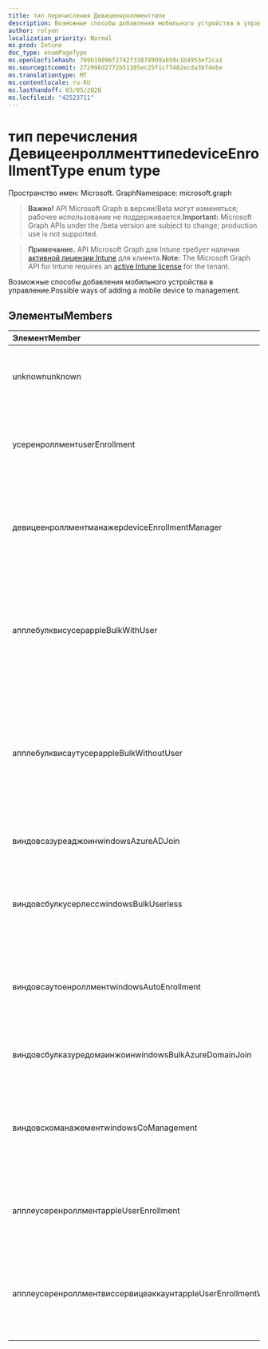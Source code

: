 ```yaml
---
title: тип перечисления Девицеенроллменттипе
description: Возможные способы добавления мобильного устройства в управление.
author: rolyon
localization_priority: Normal
ms.prod: Intune
doc_type: enumPageType
ms.openlocfilehash: 709b19896f2742f33878999ab59c1b4953ef2ca1
ms.sourcegitcommit: 272996d2772b51105ec25f1cf7482ecda3b74ebe
ms.translationtype: MT
ms.contentlocale: ru-RU
ms.lasthandoff: 03/05/2020
ms.locfileid: "42523711"
---
```

# <a name="deviceenrollmenttype-enum-type"></a><span data-ttu-id="699ff-103">тип перечисления Девицеенроллменттипе</span><span class="sxs-lookup"><span data-stu-id="699ff-103">deviceEnrollmentType enum type</span></span>

<span data-ttu-id="699ff-104">Пространство имен: Microsoft. Graph</span><span class="sxs-lookup"><span data-stu-id="699ff-104">Namespace: microsoft.graph</span></span>

> <span data-ttu-id="699ff-105">**Важно!** API Microsoft Graph в версии/Beta могут изменяться; рабочее использование не поддерживается.</span><span class="sxs-lookup"><span data-stu-id="699ff-105">**Important:** Microsoft Graph APIs under the /beta version are subject to change; production use is not supported.</span></span>

> <span data-ttu-id="699ff-106">**Примечание.** API Microsoft Graph для Intune требует наличия [активной лицензии Intune](https://go.microsoft.com/fwlink/?linkid=839381) для клиента.</span><span class="sxs-lookup"><span data-stu-id="699ff-106">**Note:** The Microsoft Graph API for Intune requires an [active Intune license](https://go.microsoft.com/fwlink/?linkid=839381) for the tenant.</span></span>

<span data-ttu-id="699ff-107">Возможные способы добавления мобильного устройства в управление.</span><span class="sxs-lookup"><span data-stu-id="699ff-107">Possible ways of adding a mobile device to management.</span></span>

## <a name="members"></a><span data-ttu-id="699ff-108">Элементы</span><span class="sxs-lookup"><span data-stu-id="699ff-108">Members</span></span>
|<span data-ttu-id="699ff-109">Элемент</span><span class="sxs-lookup"><span data-stu-id="699ff-109">Member</span></span>|<span data-ttu-id="699ff-110">Значение</span><span class="sxs-lookup"><span data-stu-id="699ff-110">Value</span></span>|<span data-ttu-id="699ff-111">Описание</span><span class="sxs-lookup"><span data-stu-id="699ff-111">Description</span></span>|
|:---|:---|:---|
|<span data-ttu-id="699ff-112">unknown</span><span class="sxs-lookup"><span data-stu-id="699ff-112">unknown</span></span>|<span data-ttu-id="699ff-113">нуль</span><span class="sxs-lookup"><span data-stu-id="699ff-113">0</span></span>|<span data-ttu-id="699ff-114">Значение по умолчанию: тип регистрации не был собран.</span><span class="sxs-lookup"><span data-stu-id="699ff-114">Default value, enrollment type was not collected.</span></span>|
|<span data-ttu-id="699ff-115">усеренроллмент</span><span class="sxs-lookup"><span data-stu-id="699ff-115">userEnrollment</span></span>|<span data-ttu-id="699ff-116">1 </span><span class="sxs-lookup"><span data-stu-id="699ff-116">1</span></span>|<span data-ttu-id="699ff-117">Управляемая пользователями регистрация через канал BYOD.</span><span class="sxs-lookup"><span data-stu-id="699ff-117">User driven enrollment through BYOD channel.</span></span>|
|<span data-ttu-id="699ff-118">девицеенроллментманажер</span><span class="sxs-lookup"><span data-stu-id="699ff-118">deviceEnrollmentManager</span></span>|<span data-ttu-id="699ff-119">2 </span><span class="sxs-lookup"><span data-stu-id="699ff-119">2</span></span>|<span data-ttu-id="699ff-120">Регистрация пользователей с помощью учетной записи менеджера регистрации устройств.</span><span class="sxs-lookup"><span data-stu-id="699ff-120">User enrollment with a device enrollment manager account.</span></span>|
|<span data-ttu-id="699ff-121">апплебулквисусер</span><span class="sxs-lookup"><span data-stu-id="699ff-121">appleBulkWithUser</span></span>|<span data-ttu-id="699ff-122">3 </span><span class="sxs-lookup"><span data-stu-id="699ff-122">3</span></span>|<span data-ttu-id="699ff-123">Массовая регистрация Apple с задачей пользователя.</span><span class="sxs-lookup"><span data-stu-id="699ff-123">Apple bulk enrollment with user challenge.</span></span> <span data-ttu-id="699ff-124">(Предотвращение выполнения данных, Apple Configurator)</span><span class="sxs-lookup"><span data-stu-id="699ff-124">(DEP, Apple Configurator)</span></span>|
|<span data-ttu-id="699ff-125">апплебулквисаутусер</span><span class="sxs-lookup"><span data-stu-id="699ff-125">appleBulkWithoutUser</span></span>|<span data-ttu-id="699ff-126">4 </span><span class="sxs-lookup"><span data-stu-id="699ff-126">4</span></span>|<span data-ttu-id="699ff-127">Массовая регистрация Apple без задачи пользователя.</span><span class="sxs-lookup"><span data-stu-id="699ff-127">Apple bulk enrollment without user challenge.</span></span> <span data-ttu-id="699ff-128">(Предотвращение выполнения данных, Apple Configurator, Mobile config)</span><span class="sxs-lookup"><span data-stu-id="699ff-128">(DEP, Apple Configurator, Mobile Config)</span></span>|
|<span data-ttu-id="699ff-129">виндовсазуреаджоин</span><span class="sxs-lookup"><span data-stu-id="699ff-129">windowsAzureADJoin</span></span>|<span data-ttu-id="699ff-130">5 </span><span class="sxs-lookup"><span data-stu-id="699ff-130">5</span></span>|<span data-ttu-id="699ff-131">Присоединение к Windows 10 Azure AD.</span><span class="sxs-lookup"><span data-stu-id="699ff-131">Windows 10 Azure AD Join.</span></span>|
|<span data-ttu-id="699ff-132">виндовсбулкусерлесс</span><span class="sxs-lookup"><span data-stu-id="699ff-132">windowsBulkUserless</span></span>|<span data-ttu-id="699ff-133">6 </span><span class="sxs-lookup"><span data-stu-id="699ff-133">6</span></span>|<span data-ttu-id="699ff-134">Массовая регистрация Windows 10 с помощью ICD с помощью сертификата.</span><span class="sxs-lookup"><span data-stu-id="699ff-134">Windows 10 Bulk enrollment through ICD with certificate.</span></span>|
|<span data-ttu-id="699ff-135">виндовсаутоенроллмент</span><span class="sxs-lookup"><span data-stu-id="699ff-135">windowsAutoEnrollment</span></span>|<span data-ttu-id="699ff-136">7 </span><span class="sxs-lookup"><span data-stu-id="699ff-136">7</span></span>|<span data-ttu-id="699ff-137">Автоматическая регистрация в Windows 10.</span><span class="sxs-lookup"><span data-stu-id="699ff-137">Windows 10 automatic enrollment.</span></span> <span data-ttu-id="699ff-138">(Добавление рабочей учетной записи)</span><span class="sxs-lookup"><span data-stu-id="699ff-138">(Add work account)</span></span>|
|<span data-ttu-id="699ff-139">виндовсбулказуредомаинжоин</span><span class="sxs-lookup"><span data-stu-id="699ff-139">windowsBulkAzureDomainJoin</span></span>|<span data-ttu-id="699ff-140">8 </span><span class="sxs-lookup"><span data-stu-id="699ff-140">8</span></span>|<span data-ttu-id="699ff-141">Массовый присоединение к Windows 10 Azure AD.</span><span class="sxs-lookup"><span data-stu-id="699ff-141">Windows 10 bulk Azure AD Join.</span></span>|
|<span data-ttu-id="699ff-142">виндовскоманажемент</span><span class="sxs-lookup"><span data-stu-id="699ff-142">windowsCoManagement</span></span>|<span data-ttu-id="699ff-143">9 </span><span class="sxs-lookup"><span data-stu-id="699ff-143">9</span></span>|<span data-ttu-id="699ff-144">Управление с помощью Windows 10 инициировано с помощью автопилота или групповой политики.</span><span class="sxs-lookup"><span data-stu-id="699ff-144">Windows 10 Co-Management triggered by AutoPilot or Group Policy.</span></span>|
|<span data-ttu-id="699ff-145">апплеусеренроллмент</span><span class="sxs-lookup"><span data-stu-id="699ff-145">appleUserEnrollment</span></span>|<span data-ttu-id="699ff-146">11 </span><span class="sxs-lookup"><span data-stu-id="699ff-146">11</span></span>|<span data-ttu-id="699ff-147">Устройство, управляемое регистрацией пользователей Apple</span><span class="sxs-lookup"><span data-stu-id="699ff-147">Device managed by Apple user enrollment</span></span>|
|<span data-ttu-id="699ff-148">апплеусеренроллментвиссервицеаккаунт</span><span class="sxs-lookup"><span data-stu-id="699ff-148">appleUserEnrollmentWithServiceAccount</span></span>|<span data-ttu-id="699ff-149">12 </span><span class="sxs-lookup"><span data-stu-id="699ff-149">12</span></span>|<span data-ttu-id="699ff-150">Устройство, управляемое регистрацией пользователей Apple, с учетной записью службы</span><span class="sxs-lookup"><span data-stu-id="699ff-150">Device managed by Apple user enrollment with service account</span></span>|



